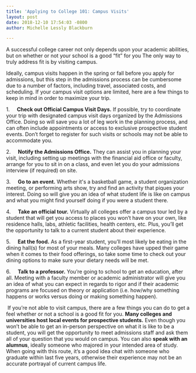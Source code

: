 ```yaml
---
title: 'Applying to College 101: Campus Visits'
layout: post
date: 2018-12-10 17:54:03 -0800
author: Michelle Lessly Blackburn

---
```

A successful college career not only depends upon your academic abilities, but on whether or not your school is a good “fit” for you The only way to truly address fit is by visiting campus. 

Ideally, campus visits happen in the spring or fall before you apply for admissions, but this step in the admissions process can be cumbersome due to a number of factors, including travel, associated costs, and scheduling. If your campus visit options are limited, here are a few things to keep in mind in order to maximize your trip.

1\.     **Check out Official Campus Visit Days.** If possible, try to coordinate your trip with designated campus visit days organized by the Admissions Office. Doing so will save you a lot of leg work in the planning process, and can often include appointments or access to exclusive prospective student events. Don’t forget to register for such visits or schools may not be able to accommodate you.

2\.     **Notify the Admissions Office.** They can assist you in planning your visit, including setting up meetings with the financial aid office or faculty, arrange for you to sit in on a class, and even let you do your admissions interview (if required) on site.

3\.     **Go to an event.** Whether it's a basketball game, a student organization meeting, or performing arts show, try and find an activity that piques your interest. Doing so will give you an idea of what student life is like on campus and what you might find yourself doing if you were a student there.

4\.     **Take an official tour.** Virtually all colleges offer a campus tour led by a student that will get you access to places you won’t have on your own, like residence halls, labs, athletic facilities, health centers, etc. Plus, you’ll get the opportunity to talk to a current student about their experience.

5\.     **Eat the food.** As a first-year student, you’ll most likely be eating in the dining hall(s) for most of your meals. Many colleges have upped their game when it comes to their food offerings, so take some time to check out your dining options to make sure your dietary needs will be met.

6\.     **Talk to a professor.** You’re going to school to get an education, after all. Meeting with a faculty member or academic administrator will give you an idea of what you can expect in regards to rigor and if their academic programs are focused on theory or application (i.e. how/why something happens or works versus doing or making something happen).

 If you’re not able to visit campus, there are a few things you can do to get a feel whether or not a school is a good fit for you. **Many colleges and universities host local events for prospective students.** Even though you won’t be able to get an in-person perspective on what it is like to be a student, you will get the opportunity to meet admissions staff and ask them all of your question that you would on campus. You can also **speak with an alumnus**, ideally someone who majored in your intended area of study. When going with this route, it’s a good idea chat with someone who graduate within last five years, otherwise their experience may not be an accurate portrayal of current campus life.
